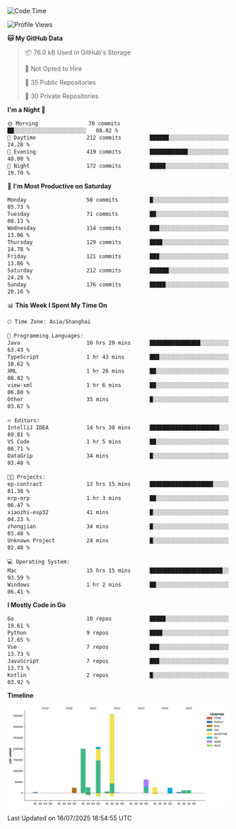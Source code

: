 <!--START_SECTION:waka-->
![Code Time](http://img.shields.io/badge/Code%20Time-4%2C276%20hrs%2047%20mins-blue)

![Profile Views](http://img.shields.io/badge/Profile%20Views-0-blue)

**🐱 My GitHub Data** 

> 📦 76.0 kB Used in GitHub's Storage 
 > 
> 🚫 Not Opted to Hire
 > 
> 📜 35 Public Repositories 
 > 
> 🔑 30 Private Repositories 
 > 
**I'm a Night 🦉** 

```text
🌞 Morning                70 commits          ██░░░░░░░░░░░░░░░░░░░░░░░   08.02 % 
🌆 Daytime                212 commits         ██████░░░░░░░░░░░░░░░░░░░   24.28 % 
🌃 Evening                419 commits         ████████████░░░░░░░░░░░░░   48.00 % 
🌙 Night                  172 commits         █████░░░░░░░░░░░░░░░░░░░░   19.70 % 
```
📅 **I'm Most Productive on Saturday** 

```text
Monday                   50 commits          █░░░░░░░░░░░░░░░░░░░░░░░░   05.73 % 
Tuesday                  71 commits          ██░░░░░░░░░░░░░░░░░░░░░░░   08.13 % 
Wednesday                114 commits         ███░░░░░░░░░░░░░░░░░░░░░░   13.06 % 
Thursday                 129 commits         ████░░░░░░░░░░░░░░░░░░░░░   14.78 % 
Friday                   121 commits         ███░░░░░░░░░░░░░░░░░░░░░░   13.86 % 
Saturday                 212 commits         ██████░░░░░░░░░░░░░░░░░░░   24.28 % 
Sunday                   176 commits         █████░░░░░░░░░░░░░░░░░░░░   20.16 % 
```


📊 **This Week I Spent My Time On** 

```text
🕑︎ Time Zone: Asia/Shanghai

💬 Programming Languages: 
Java                     10 hrs 20 mins      ████████████████░░░░░░░░░   63.43 % 
TypeScript               1 hr 43 mins        ███░░░░░░░░░░░░░░░░░░░░░░   10.62 % 
XML                      1 hr 26 mins        ██░░░░░░░░░░░░░░░░░░░░░░░   08.82 % 
view-xml                 1 hr 6 mins         ██░░░░░░░░░░░░░░░░░░░░░░░   06.80 % 
Other                    35 mins             █░░░░░░░░░░░░░░░░░░░░░░░░   03.67 % 

🔥 Editors: 
IntelliJ IDEA            14 hrs 38 mins      ██████████████████████░░░   89.81 % 
VS Code                  1 hr 5 mins         ██░░░░░░░░░░░░░░░░░░░░░░░   06.71 % 
DataGrip                 34 mins             █░░░░░░░░░░░░░░░░░░░░░░░░   03.48 % 

🐱‍💻 Projects: 
ep-contract              13 hrs 15 mins      ████████████████████░░░░░   81.38 % 
erp-mrp                  1 hr 3 mins         ██░░░░░░░░░░░░░░░░░░░░░░░   06.47 % 
xiaozhi-esp32            41 mins             █░░░░░░░░░░░░░░░░░░░░░░░░   04.23 % 
zhongjian                34 mins             █░░░░░░░░░░░░░░░░░░░░░░░░   03.48 % 
Unknown Project          24 mins             █░░░░░░░░░░░░░░░░░░░░░░░░   02.48 % 

💻 Operating System: 
Mac                      15 hrs 15 mins      ███████████████████████░░   93.59 % 
Windows                  1 hr 2 mins         ██░░░░░░░░░░░░░░░░░░░░░░░   06.41 % 
```

**I Mostly Code in Go** 

```text
Go                       10 repos            █████░░░░░░░░░░░░░░░░░░░░   19.61 % 
Python                   9 repos             ████░░░░░░░░░░░░░░░░░░░░░   17.65 % 
Vue                      7 repos             ███░░░░░░░░░░░░░░░░░░░░░░   13.73 % 
JavaScript               7 repos             ███░░░░░░░░░░░░░░░░░░░░░░   13.73 % 
Kotlin                   2 repos             █░░░░░░░░░░░░░░░░░░░░░░░░   03.92 % 
```



**Timeline**

![Lines of Code chart](https://raw.githubusercontent.com/youtiaoguagua/youtiaoguagua/master/assets/bar_graph.png)


 Last Updated on 16/07/2025 18:54:55 UTC
<!--END_SECTION:waka-->